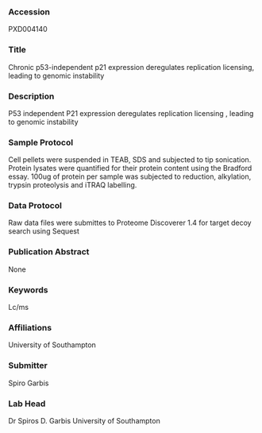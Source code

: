 ### Accession
PXD004140

### Title
Chronic p53-independent p21 expression deregulates replication licensing, leading to genomic instability

### Description
P53 independent P21 expression deregulates replication licensing , leading to genomic instability

### Sample Protocol
Cell pellets were suspended in TEAB, SDS and subjected to tip sonication. Protein lysates were quantified for their protein content using the Bradford essay. 100ug of protein per sample was subjected to reduction, alkylation, trypsin proteolysis and iTRAQ labelling.

### Data Protocol
Raw data files were submittes to Proteome Discoverer 1.4 for target decoy search using Sequest

### Publication Abstract
None

### Keywords
Lc/ms

### Affiliations
University of Southampton

### Submitter
Spiro Garbis

### Lab Head
Dr Spiros D. Garbis
University of Southampton


